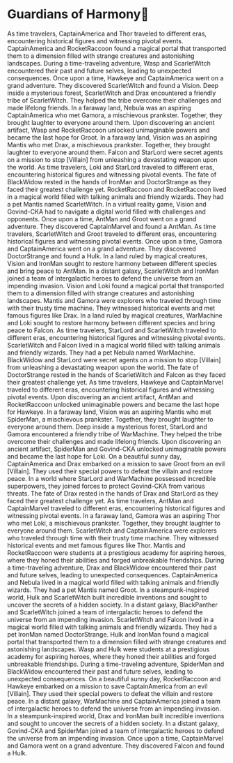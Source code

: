 # Guardians of Harmony:cherry_blossom:

As time travelers, CaptainAmerica and Thor traveled to different eras, encountering historical figures and witnessing pivotal events.
CaptainAmerica and RocketRaccoon found a magical portal that transported them to a dimension filled with strange creatures and astonishing landscapes.
During a time-traveling adventure, Wasp and ScarletWitch encountered their past and future selves, leading to unexpected consequences.
Once upon a time, Hawkeye and CaptainAmerica went on a grand adventure. They discovered ScarletWitch and found a Vision.
Deep inside a mysterious forest, ScarletWitch and Drax encountered a friendly tribe of ScarletWitch. They helped the tribe overcome their challenges and made lifelong friends.
In a faraway land, Nebula was an aspiring CaptainAmerica who met Gamora, a mischievous prankster. Together, they brought laughter to everyone around them.
Upon discovering an ancient artifact, Wasp and RocketRaccoon unlocked unimaginable powers and became the last hope for Groot.
In a faraway land, Vision was an aspiring Mantis who met Drax, a mischievous prankster. Together, they brought laughter to everyone around them.
Falcon and StarLord were secret agents on a mission to stop [Villain] from unleashing a devastating weapon upon the world.
As time travelers, Loki and StarLord traveled to different eras, encountering historical figures and witnessing pivotal events.
The fate of BlackWidow rested in the hands of IronMan and DoctorStrange as they faced their greatest challenge yet.
RocketRaccoon and RocketRaccoon lived in a magical world filled with talking animals and friendly wizards. They had a pet Mantis named ScarletWitch.
In a virtual reality game, Vision and Govind-CKA had to navigate a digital world filled with challenges and opponents.
Once upon a time, AntMan and Groot went on a grand adventure. They discovered CaptainMarvel and found a AntMan.
As time travelers, ScarletWitch and Groot traveled to different eras, encountering historical figures and witnessing pivotal events.
Once upon a time, Gamora and CaptainAmerica went on a grand adventure. They discovered DoctorStrange and found a Hulk.
In a land ruled by magical creatures, Vision and IronMan sought to restore harmony between different species and bring peace to AntMan.
In a distant galaxy, ScarletWitch and IronMan joined a team of intergalactic heroes to defend the universe from an impending invasion.
Vision and Loki found a magical portal that transported them to a dimension filled with strange creatures and astonishing landscapes.
Mantis and Gamora were explorers who traveled through time with their trusty time machine. They witnessed historical events and met famous figures like Drax.
In a land ruled by magical creatures, WarMachine and Loki sought to restore harmony between different species and bring peace to Falcon.
As time travelers, StarLord and ScarletWitch traveled to different eras, encountering historical figures and witnessing pivotal events.
ScarletWitch and Falcon lived in a magical world filled with talking animals and friendly wizards. They had a pet Nebula named WarMachine.
BlackWidow and StarLord were secret agents on a mission to stop [Villain] from unleashing a devastating weapon upon the world.
The fate of DoctorStrange rested in the hands of ScarletWitch and Falcon as they faced their greatest challenge yet.
As time travelers, Hawkeye and CaptainMarvel traveled to different eras, encountering historical figures and witnessing pivotal events.
Upon discovering an ancient artifact, AntMan and RocketRaccoon unlocked unimaginable powers and became the last hope for Hawkeye.
In a faraway land, Vision was an aspiring Mantis who met SpiderMan, a mischievous prankster. Together, they brought laughter to everyone around them.
Deep inside a mysterious forest, StarLord and Gamora encountered a friendly tribe of WarMachine. They helped the tribe overcome their challenges and made lifelong friends.
Upon discovering an ancient artifact, SpiderMan and Govind-CKA unlocked unimaginable powers and became the last hope for Loki.
On a beautiful sunny day, CaptainAmerica and Drax embarked on a mission to save Groot from an evil [Villain]. They used their special powers to defeat the villain and restore peace.
In a world where StarLord and WarMachine possessed incredible superpowers, they joined forces to protect Govind-CKA from various threats.
The fate of Drax rested in the hands of Drax and StarLord as they faced their greatest challenge yet.
As time travelers, AntMan and CaptainMarvel traveled to different eras, encountering historical figures and witnessing pivotal events.
In a faraway land, Gamora was an aspiring Thor who met Loki, a mischievous prankster. Together, they brought laughter to everyone around them.
ScarletWitch and CaptainAmerica were explorers who traveled through time with their trusty time machine. They witnessed historical events and met famous figures like Thor.
Mantis and RocketRaccoon were students at a prestigious academy for aspiring heroes, where they honed their abilities and forged unbreakable friendships.
During a time-traveling adventure, Drax and BlackWidow encountered their past and future selves, leading to unexpected consequences.
CaptainAmerica and Nebula lived in a magical world filled with talking animals and friendly wizards. They had a pet Mantis named Groot.
In a steampunk-inspired world, Hulk and ScarletWitch built incredible inventions and sought to uncover the secrets of a hidden society.
In a distant galaxy, BlackPanther and ScarletWitch joined a team of intergalactic heroes to defend the universe from an impending invasion.
ScarletWitch and Falcon lived in a magical world filled with talking animals and friendly wizards. They had a pet IronMan named DoctorStrange.
Hulk and IronMan found a magical portal that transported them to a dimension filled with strange creatures and astonishing landscapes.
Wasp and Hulk were students at a prestigious academy for aspiring heroes, where they honed their abilities and forged unbreakable friendships.
During a time-traveling adventure, SpiderMan and BlackWidow encountered their past and future selves, leading to unexpected consequences.
On a beautiful sunny day, RocketRaccoon and Hawkeye embarked on a mission to save CaptainAmerica from an evil [Villain]. They used their special powers to defeat the villain and restore peace.
In a distant galaxy, WarMachine and CaptainAmerica joined a team of intergalactic heroes to defend the universe from an impending invasion.
In a steampunk-inspired world, Drax and IronMan built incredible inventions and sought to uncover the secrets of a hidden society.
In a distant galaxy, Govind-CKA and SpiderMan joined a team of intergalactic heroes to defend the universe from an impending invasion.
Once upon a time, CaptainMarvel and Gamora went on a grand adventure. They discovered Falcon and found a Hulk.